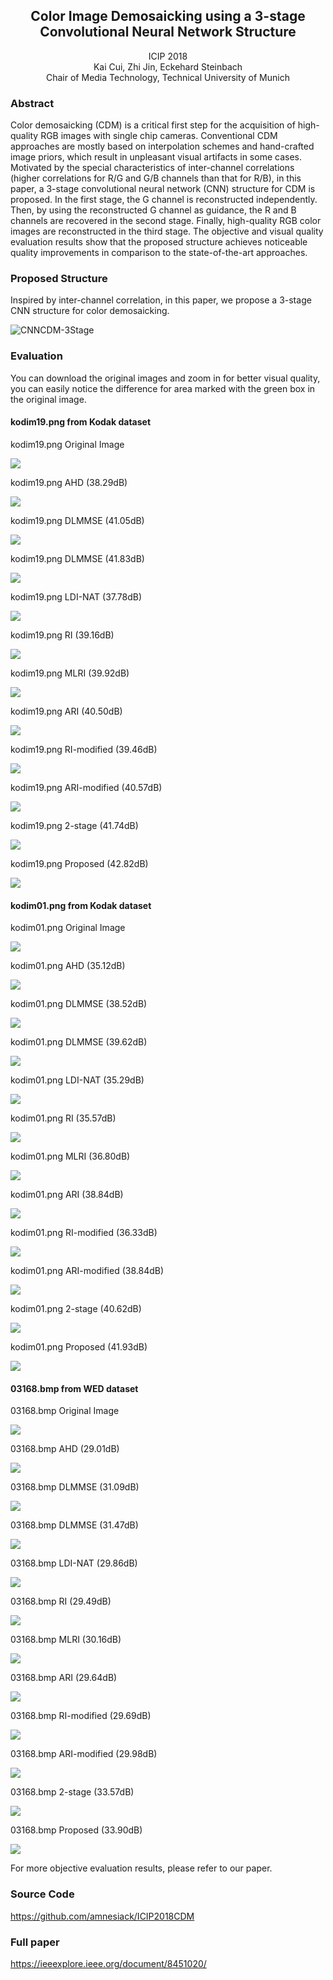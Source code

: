 ## <center> Color Image Demosaicking using a 3-stage Convolutional Neural Network Structure </center>
<center> ICIP 2018 </center>
<center> Kai Cui, Zhi Jin, Eckehard Steinbach </center>
<center> Chair of Media Technology, Technical University of Munich </center>

### Abstract
Color demosaicking (CDM) is a critical first step for the acquisition of high-quality RGB images with single chip cameras. Conventional CDM approaches are mostly based on interpolation schemes and hand-crafted image priors, which result in unpleasant visual artifacts in some cases. Motivated by the special characteristics of inter-channel correlations (higher correlations for R/G and G/B channels than that for R/B), in this paper, a 3-stage convolutional neural network (CNN) structure for CDM is proposed. In the first stage,  the G channel is reconstructed independently. Then, by using the reconstructed G channel as guidance, the R and B channels are recovered in the second stage. Finally, high-quality RGB color images are reconstructed in the third stage. The objective and visual quality evaluation results show that the proposed structure achieves noticeable quality improvements in comparison to the state-of-the-art approaches.

### Proposed Structure
Inspired by inter-channel correlation, in this paper, we propose a 3-stage CNN structure for color demosaicking.

![CNNCDM-3Stage](https://github.com/amnesiack/ICIP2018CDM/raw/master/docs/CDM_new3stages1.4_compact.png "Structure of the proposed 3-stage CNN scheme")

### Evaluation

You can download the original images and zoom in for better visual quality, you can easily notice the difference for area marked with the green box in the original image.

#### kodim19.png from Kodak dataset

kodim19.png Original Image
  
![](https://github.com/amnesiack/ICIP2018CDM/raw/master/docs/Recon/GroundTruth.png)
  
kodim19.png AHD (38.29dB)

![](https://github.com/amnesiack/ICIP2018CDM/raw/master/docs/Recon/AHD.png)

kodim19.png DLMMSE (41.05dB)

![](https://github.com/amnesiack/ICIP2018CDM/raw/master/docs/Recon/DLMMSE.png)

kodim19.png DLMMSE (41.83dB)

![](https://github.com/amnesiack/ICIP2018CDM/raw/master/docs/Recon/GBTF.png)

kodim19.png LDI-NAT (37.78dB)

![](https://github.com/amnesiack/ICIP2018CDM/raw/master/docs/Recon/LDI-NAT.png)

kodim19.png RI (39.16dB)

![](https://github.com/amnesiack/ICIP2018CDM/raw/master/docs/Recon/RI.png)

kodim19.png MLRI (39.92dB)

![](https://github.com/amnesiack/ICIP2018CDM/raw/master/docs/Recon/MLRI.png)

kodim19.png ARI (40.50dB)

![](https://github.com/amnesiack/ICIP2018CDM/raw/master/docs/Recon/ARI.png)

kodim19.png RI-modified (39.46dB)

![](https://github.com/amnesiack/ICIP2018CDM/raw/master/docs/Recon/RI-modified.png)

kodim19.png ARI-modified (40.57dB)

![](https://github.com/amnesiack/ICIP2018CDM/raw/master/docs/Recon/ARI-modified.png)

kodim19.png 2-stage (41.74dB)

![](https://github.com/amnesiack/ICIP2018CDM/raw/master/docs/Recon/2-Stage.png)

kodim19.png Proposed (42.82dB)

![](https://github.com/amnesiack/ICIP2018CDM/raw/master/docs/Recon/Proposed.png)

#### kodim01.png from Kodak dataset

kodim01.png Original Image
  
![](https://github.com/amnesiack/ICIP2018CDM/raw/master/docs/Recon1/GroundTruth.png)
  
kodim01.png AHD (35.12dB)

![](https://github.com/amnesiack/ICIP2018CDM/raw/master/docs/Recon1/AHD.png)

kodim01.png DLMMSE (38.52dB)

![](https://github.com/amnesiack/ICIP2018CDM/raw/master/docs/Recon1/DLMMSE.png)

kodim01.png DLMMSE (39.62dB)

![](https://github.com/amnesiack/ICIP2018CDM/raw/master/docs/Recon1/GBTF.png)

kodim01.png LDI-NAT (35.29dB)

![](https://github.com/amnesiack/ICIP2018CDM/raw/master/docs/Recon1/LDI-NAT.png)

kodim01.png RI (35.57dB)

![](https://github.com/amnesiack/ICIP2018CDM/raw/master/docs/Recon1/RI.png)

kodim01.png MLRI (36.80dB)

![](https://github.com/amnesiack/ICIP2018CDM/raw/master/docs/Recon1/MLRI.png)

kodim01.png ARI (38.84dB)

![](https://github.com/amnesiack/ICIP2018CDM/raw/master/docs/Recon1/ARI.png)

kodim01.png RI-modified (36.33dB)

![](https://github.com/amnesiack/ICIP2018CDM/raw/master/docs/Recon1/RI-modified.png)

kodim01.png ARI-modified (38.84dB)

![](https://github.com/amnesiack/ICIP2018CDM/raw/master/docs/Recon1/ARI-modified.png)

kodim01.png 2-stage (40.62dB)

![](https://github.com/amnesiack/ICIP2018CDM/raw/master/docs/Recon1/2-Stage.png)

kodim01.png Proposed (41.93dB)

![](https://github.com/amnesiack/ICIP2018CDM/raw/master/docs/Recon1/Proposed.png)

#### 03168.bmp from WED dataset

03168.bmp Original Image
  
![](https://github.com/amnesiack/ICIP2018CDM/raw/master/docs/Recon2/GroundTruth.png)
  
03168.bmp AHD (29.01dB)

![](https://github.com/amnesiack/ICIP2018CDM/raw/master/docs/Recon2/AHD.png)

03168.bmp DLMMSE (31.09dB)

![](https://github.com/amnesiack/ICIP2018CDM/raw/master/docs/Recon2/DLMMSE.png)

03168.bmp DLMMSE (31.47dB)

![](https://github.com/amnesiack/ICIP2018CDM/raw/master/docs/Recon2/GBTF.png)

03168.bmp LDI-NAT (29.86dB)

![](https://github.com/amnesiack/ICIP2018CDM/raw/master/docs/Recon2/LDI-NAT.png)

03168.bmp RI (29.49dB)

![](https://github.com/amnesiack/ICIP2018CDM/raw/master/docs/Recon2/RI.png)

03168.bmp MLRI (30.16dB)

![](https://github.com/amnesiack/ICIP2018CDM/raw/master/docs/Recon2/MLRI.png)

03168.bmp ARI (29.64dB)

![](https://github.com/amnesiack/ICIP2018CDM/raw/master/docs/Recon2/ARI.png)

03168.bmp RI-modified (29.69dB)

![](https://github.com/amnesiack/ICIP2018CDM/raw/master/docs/Recon2/RI-modified.png)

03168.bmp ARI-modified (29.98dB)

![](https://github.com/amnesiack/ICIP2018CDM/raw/master/docs/Recon2/ARI-modified.png)

03168.bmp 2-stage (33.57dB)

![](https://github.com/amnesiack/ICIP2018CDM/raw/master/docs/Recon2/2-Stage.png)

03168.bmp Proposed (33.90dB)

![](https://github.com/amnesiack/ICIP2018CDM/raw/master/docs/Recon2/Proposed.png)

For more objective evaluation results, please refer to our paper.

### Source Code
<https://github.com/amnesiack/ICIP2018CDM>

### Full paper
<https://ieeexplore.ieee.org/document/8451020/>

